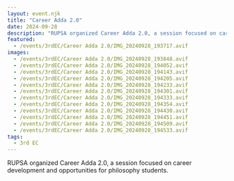 ```yaml
---
layout: event.njk
title: "Career Adda 2.0"
date: 2024-09-28
description: "RUPSA organized Career Adda 2.0, a session focused on career development and opportunities for philosophy students."
featured:
  - /events/3rdEC/Career Adda 2.0/IMG_20240928_193717.avif
images:
  - /events/3rdEC/Career Adda 2.0/IMG_20240928_193848.avif
  - /events/3rdEC/Career Adda 2.0/IMG_20240928_194052.avif
  - /events/3rdEC/Career Adda 2.0/IMG_20240928_194143.avif
  - /events/3rdEC/Career Adda 2.0/IMG_20240928_194205.avif
  - /events/3rdEC/Career Adda 2.0/IMG_20240928_194233.avif
  - /events/3rdEC/Career Adda 2.0/IMG_20240928_194301.avif
  - /events/3rdEC/Career Adda 2.0/IMG_20240928_194333.avif
  - /events/3rdEC/Career Adda 2.0/IMG_20240928_194354.avif
  - /events/3rdEC/Career Adda 2.0/IMG_20240928_194430.avif
  - /events/3rdEC/Career Adda 2.0/IMG_20240928_194451.avif
  - /events/3rdEC/Career Adda 2.0/IMG_20240928_194509.avif
  - /events/3rdEC/Career Adda 2.0/IMG_20240928_194533.avif
tags:
  - 3rd EC
---
```


RUPSA organized Career Adda 2.0, a session focused on career development and opportunities for philosophy students.
